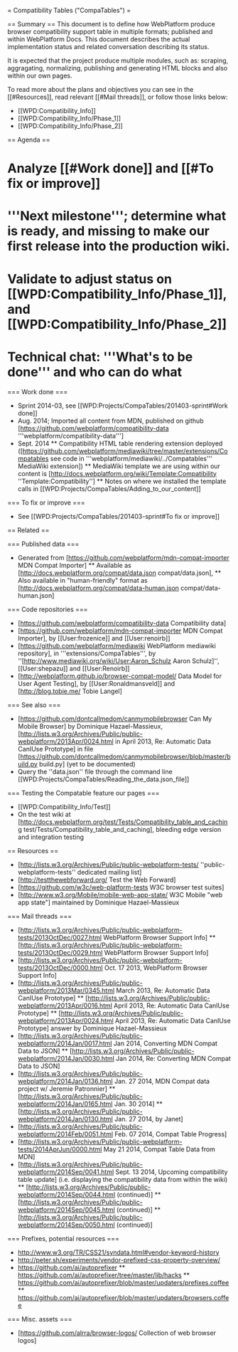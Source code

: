 = Compatibility Tables ("CompaTables") =

== Summary ==
This document is to define how WebPlatform produce browser compatibility support table in multiple formats; published and within WebPlatform Docs. This document describes the actual implementation status and related conversation describing its status. 

It is expected that the project produce multiple modules, such as: scraping, aggragating, normalizing, publishing and generating HTML blocks and also within our own pages.

To read more about the plans and objectives you can see in the [[#Resources]], read relevant [[#Mail threads]], or follow those links below:
* [[WPD:Compatibility_Info]]
* [[WPD:Compatibility_Info/Phase_1]]
* [[WPD:Compatibility_Info/Phase_2]]

== Agenda ==

# Analyze [[#Work done]] and [[#To fix or improve]]
# '''Next milestone'''; determine what is ready, and missing to make our first release into the production wiki.
# Validate to adjust status on [[WPD:Compatibility_Info/Phase_1]], and [[WPD:Compatibility_Info/Phase_2]]
# Technical chat: '''What's to be done''' and who can do what

=== Work done ===
* Sprint 2014-03, see [[WPD:Projects/CompaTables/201403-sprint#Work done]]
* Aug. 2014; Imported all content from MDN, published on github [https://github.com/webplatform/compatibility-data '''webplatform/compatibility-data''']
* Sept. 2014
** Compatibility HTML table rendering extension deployed ([https://github.com/webplatform/mediawiki/tree/master/extensions/Compatables see code in '''webplatform/mediawiki/../Compatables''' MediaWiki extension])
** MediaWiki template we are using within our content is [http://docs.webplatform.org/wiki/Template:Compatibility ''Template:Compatibility''] 
** Notes on where we installed the template calls in [[WPD:Projects/CompaTables/Adding_to_our_content]]

=== To fix or improve ===
* See [[WPD:Projects/CompaTables/201403-sprint#To fix or improve]]

== Related ==

=== Published data  ===
* Generated from [https://github.com/webplatform/mdn-compat-importer  MDN Compat Importer]
** Available as [http://docs.webplatform.org/compat/data.json compat/data.json], 
** Also available in "human-friendly" format as  [http://docs.webplatform.org/compat/data-human.json compat/data-human.json]


=== Code repositories ===
* [https://github.com/webplatform/compatibility-data Compatibility data]
* [https://github.com/webplatform/mdn-compat-importer  MDN Compat Importer], by [[User:frozenice]] and [[User:renoirb]]
* [https://github.com/webplatform/mediawiki WebPlatform mediawiki repository], in '''extensions/CompaTables''', by ''[http://www.mediawiki.org/wiki/User:Aaron_Schulz Aaron Schulz]'', [[User:shepazu]] and [[User:Renoirb]]
* [http://webplatform.github.io/browser-compat-model/ Data Model for User Agent Testing], by [[User:Ronaldmansveld]] and [http://blog.tobie.me/ Tobie Langel]


=== See also ===
* [https://github.com/dontcallmedom/canmymobilebrowser Can My Mobile Browser] by Dominique Hazael-Massieux, [http://lists.w3.org/Archives/Public/public-webplatform/2013Apr/0024.html in April 2013, Re: Automatic Data CanIUse Prototype] in file [https://github.com/dontcallmedom/canmymobilebrowser/blob/master/build.py build.py] (yet to be documented)
* Query the ''data.json'' file through the command line [[WPD:Projects/CompaTables/Reading_the_data.json_file]]

=== Testing the Compatable feature our pages ===
* [[WPD:Compatibility_Info/Test]]
* On the test wiki at [http://docs.webplatform.org/test/Tests/Compatibility_table_and_caching test/Tests/Compatibility_table_and_caching], bleeding edge version and integration testing


== Resources ==
* [http://lists.w3.org/Archives/Public/public-webplatform-tests/ ''public-webplatform-tests'' dedicated mailing list]
* [http://testthewebforward.org/ Test the Web Forward]
* [https://github.com/w3c/web-platform-tests W3C browser test suites]
* [http://www.w3.org/Mobile/mobile-web-app-state/ W3C Mobile "web app state"] maintained by Dominique Hazael-Massieux

=== Mail threads ===

* [http://lists.w3.org/Archives/Public/public-webplatform-tests/2013OctDec/0027.html WebPlatform Browser Support Info]
** [http://lists.w3.org/Archives/Public/public-webplatform-tests/2013OctDec/0029.html WebPlatform Browser Support Info]
* [http://lists.w3.org/Archives/Public/public-webplatform-tests/2013OctDec/0000.html Oct. 17 2013, WebPlatform Browser Support Info]
* [http://lists.w3.org/Archives/Public/public-webplatform/2013Mar/0345.html March 2013,  Re: Automatic Data CanIUse Prototype]
** [http://lists.w3.org/Archives/Public/public-webplatform/2013Apr/0016.html April 2013,  Re: Automatic Data CanIUse Prototype]
** [http://lists.w3.org/Archives/Public/public-webplatform/2013Apr/0024.html April 2013, Re: Automatic Data CanIUse Prototype] answer by Dominique Hazael-Massieux
* [http://lists.w3.org/Archives/Public/public-webplatform/2014Jan/0017.html Jan 2014, Converting MDN Compat Data to JSON]
** [http://lists.w3.org/Archives/Public/public-webplatform/2014Jan/0030.html Jan 2014, Re: Converting MDN Compat Data to JSON]
* [http://lists.w3.org/Archives/Public/public-webplatform/2014Jan/0136.html Jan. 27 2014, MDN Compat data project w/ Jeremie Patronnier]
** [http://lists.w3.org/Archives/Public/public-webplatform/2014Jan/0165.html Jan. 30 2014]
** [http://lists.w3.org/Archives/Public/public-webplatform/2014Jan/0130.html Jan. 27 2014, by Janet]
* [http://lists.w3.org/Archives/Public/public-webplatform/2014Feb/0051.html Feb. 07 2014, Compat Table Progress]
* [http://lists.w3.org/Archives/Public/public-webplatform-tests/2014AprJun/0000.html May 21 2014, Compat Table Data from MDN]
* [http://lists.w3.org/Archives/Public/public-webplatform/2014Sep/0041.html Sept. 13 2014, Upcoming compatibility table update] (i.e. displaying the compatibility data from within the wiki)
** [http://lists.w3.org/Archives/Public/public-webplatform/2014Sep/0044.html (continued)]
** [http://lists.w3.org/Archives/Public/public-webplatform/2014Sep/0045.html (continued)]
** [http://lists.w3.org/Archives/Public/public-webplatform/2014Sep/0050.html (continued)]


=== Prefixes, potential resources ===
* http://www.w3.org/TR/CSS21/syndata.html#vendor-keyword-history
* http://peter.sh/experiments/vendor-prefixed-css-property-overview/
* https://github.com/ai/autoprefixer
**  https://github.com/ai/autoprefixer/tree/master/lib/hacks
** https://github.com/ai/autoprefixer/blob/master/updaters/prefixes.coffee
** https://github.com/ai/autoprefixer/blob/master/updaters/browsers.coffee


=== Misc. assets ===
* [https://github.com/alrra/browser-logos/ Collection of web browser logos]